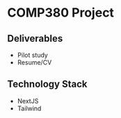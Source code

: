# COMP380 Project

## Deliverables
- Pilot study
- Resume/CV

## Technology Stack
- NextJS
- Tailwind
